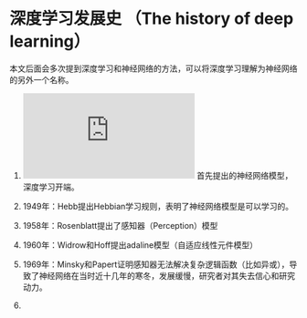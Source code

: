 # 深度学习发展史 （The history of deep learning）

本文后面会多次提到深度学习和神经网络的方法，可以将深度学习理解为神经网络的另外一个名称。

1. ![1943年：M-P模型（McCulloch - Pitts model）](https://github.com/NGSHotpot/deep-learning/blob/master/M-P%20model.md)
首先提出的神经网络模型，深度学习开端。

2. 1949年：Hebb提出Hebbian学习规则，表明了神经网络模型是可以学习的。

3. 1958年：Rosenblatt提出了感知器（Perception）模型

4. 1960年：Widrow和Hoff提出adaline模型（自适应线性元件模型）

5. 1969年：Minsky和Papert证明感知器无法解决复杂逻辑函数（比如异或），导致了神经网络在当时近十几年的寒冬，发展缓慢，研究者对其失去信心和研究动力。

6. 
